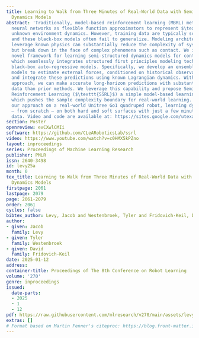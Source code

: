 ```yaml
---
title: Learning to Walk from Three Minutes of Real-World Data with Semi-structured
  Dynamics Models
abstract: 'Traditionally, model-based reinforcement learning (MBRL) methods exploit
  neural networks as flexible function approximators to represent $\textit{a priori}$
  unknown environment dynamics. However, training data are typically scarce in practice,
  and these black-box models often fail to generalize. Modeling architectures that
  leverage known physics can substantially reduce the complexity of system-identification,
  but break down in the face of complex phenomena such as contact. We introduce a
  novel framework for learning semi-structured dynamics models for contact-rich systems
  which seamlessly integrates structured first principles modeling techniques with
  black-box auto-regressive models. Specifically, we develop an ensemble of probabilistic
  models to estimate external forces, conditioned on historical observations and actions,
  and integrate these predictions using known Lagrangian dynamics. With this semi-structured
  approach, we can make accurate long-horizon predictions with substantially less
  data than prior methods. We leverage this capability and propose Semi-Structured
  Reinforcement Learning ($\texttt{SSRL}$) a simple model-based learning framework
  which pushes the sample complexity boundary for real-world learning. We validate
  our approach on a real-world Unitree Go1 quadruped robot, learning dynamic gaits
  – from scratch – on both hard and soft surfaces with just a few minutes of real-world
  data. Video and code are available at: https://sites.google.com/utexas.edu/ssrl'
section: Poster
openreview: evCXwlCMIi
software: https://github.com/CLeARoboticsLab/ssrl
video: https://www.youtube.com/watch?v=c0HMX5kPZno
layout: inproceedings
series: Proceedings of Machine Learning Research
publisher: PMLR
issn: 2640-3498
id: levy25a
month: 0
tex_title: Learning to Walk from Three Minutes of Real-World Data with Semi-structured
  Dynamics Models
firstpage: 2061
lastpage: 2079
page: 2061-2079
order: 2061
cycles: false
bibtex_author: Levy, Jacob and Westenbroek, Tyler and Fridovich-Keil, David
author:
- given: Jacob
  family: Levy
- given: Tyler
  family: Westenbroek
- given: David
  family: Fridovich-Keil
date: 2025-01-12
address:
container-title: Proceedings of The 8th Conference on Robot Learning
volume: '270'
genre: inproceedings
issued:
  date-parts:
  - 2025
  - 1
  - 12
pdf: https://raw.githubusercontent.com/mlresearch/v270/main/assets/levy25a/levy25a.pdf
extras: []
# Format based on Martin Fenner's citeproc: https://blog.front-matter.io/posts/citeproc-yaml-for-bibliographies/
---
```


